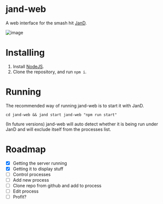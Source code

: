 # jand-web
A web interface for the smash hit [JanD](https://github.com/jan0660/jand).

![image](https://user-images.githubusercontent.com/58811224/189389631-fba7794d-7ee9-4648-bf63-a40ac3cfea0a.png)

# Installing

1. Install [NodeJS](https://node.js.org/).
2. Clone the repository, and run `npm i`.

# Running
The recommended way of running jand-web is to start it with JanD.

```
cd jand-web && jand start jand-web "npm run start"
```

(In future versions) jand-web will auto detect whether it is being run under JanD and will exclude itself from the processes list.

# Roadmap
- [x] Getting the server running
- [x] Getting it to display stuff
- [ ] Control processes
- [ ] Add new process
- [ ] Clone repo from github and add to process
- [ ] Edit process
- [ ] Profit?
